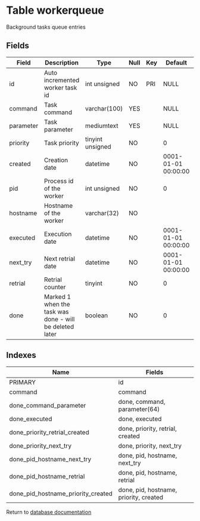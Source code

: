 Table workerqueue
===========

Background tasks queue entries

Fields
------

| Field     | Description                                             | Type             | Null | Key | Default             | Extra          |
| --------- | ------------------------------------------------------- | ---------------- | ---- | --- | ------------------- | -------------- |
| id        | Auto incremented worker task id                         | int unsigned     | NO   | PRI | NULL                | auto_increment |
| command   | Task command                                            | varchar(100)     | YES  |     | NULL                |                |
| parameter | Task parameter                                          | mediumtext       | YES  |     | NULL                |                |
| priority  | Task priority                                           | tinyint unsigned | NO   |     | 0                   |                |
| created   | Creation date                                           | datetime         | NO   |     | 0001-01-01 00:00:00 |                |
| pid       | Process id of the worker                                | int unsigned     | NO   |     | 0                   |                |
| hostname  | Hostname of the worker                                  | varchar(32)      | NO   |     |                     |                |
| executed  | Execution date                                          | datetime         | NO   |     | 0001-01-01 00:00:00 |                |
| next_try  | Next retrial date                                       | datetime         | NO   |     | 0001-01-01 00:00:00 |                |
| retrial   | Retrial counter                                         | tinyint          | NO   |     | 0                   |                |
| done      | Marked 1 when the task was done - will be deleted later | boolean          | NO   |     | 0                   |                |

Indexes
------------

| Name                               | Fields                                 |
| ---------------------------------- | -------------------------------------- |
| PRIMARY                            | id                                     |
| command                            | command                                |
| done_command_parameter             | done, command, parameter(64)           |
| done_executed                      | done, executed                         |
| done_priority_retrial_created      | done, priority, retrial, created       |
| done_priority_next_try             | done, priority, next_try               |
| done_pid_hostname_next_try         | done, pid, hostname, next_try          |
| done_pid_hostname_retrial          | done, pid, hostname, retrial           |
| done_pid_hostname_priority_created | done, pid, hostname, priority, created |


Return to [database documentation](help/database)
